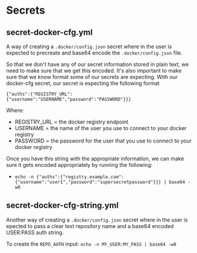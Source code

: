 # Secrets

## secret-docker-cfg.yml

A way of creating a `.docker/config.json` secret where in the user is expected to precreate and base64 encode the `.docker/config.json` file.

So that we don't have any of our secret information stored in plain text, we need to make sure that we get this encoded. It's also important to make sure that we know format some of our secrets are expecting. With our docker-cfg secret, our secret is expecting the following format

`{"auths":{"REGISTRY_URL":{"username":"USERNAME","password":"PASSWORD"}}}`

Where:
- REGISTRY_URL = the docker registry endpoint
- USERNAME = the name of the user you use to connect to your docker registry
- PASSWORD = the password for the user that you use to connect to your docker registry

Once you have this string with the appropriate information, we can make sure it gets encoded appropriately by running the following:
- `echo -n {"auths":{"registry.example.com":{"username":"user1","password":"supersecretpassword"}}} | base64 -w0`

## secret-docker-cfg-string.yml

Another way of creating a `.docker/config.json` secret where in the user is epected to pass a clear text repository name and a base64 encoded USER:PASS auth string.

To create the `REPO_AUTH` input: `echo -n MY_USER:MY_PASS | base64 -w0`
